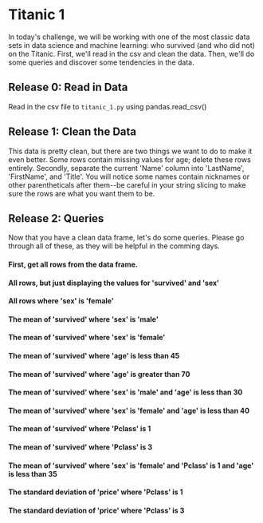 # Titanic 1

In today's challenge, we will be working with one of the most classic data sets in data science and machine learning: who survived (and who did not) on the Titanic. First, we'll read in the csv and clean the data. Then, we'll do some queries and discover some tendencies in the data.


## Release 0: Read in Data
Read in the csv file to ```titanic_1.py``` using pandas.read_csv()


## Release 1: Clean the Data
This data is pretty clean, but there are two things we want to do to make it even better. Some rows contain missing values for age; delete these rows entirely. Secondly, separate the current 'Name' column into 'LastName', 'FirstName', and 'Title'. You will notice some names contain nicknames or other parentheticals after them--be careful in your string slicing to make sure the rows are what you want them to be.

## Release 2: Queries
Now that you have a clean data frame, let's do some queries. Please go through all of these, as they will be helpful in the comming days.


#### First, get all rows from the data frame.

#### All rows, but just displaying the values for 'survived' and 'sex'

#### All rows where 'sex' is 'female'

#### The mean of 'survived' where 'sex' is 'male'

#### The mean of 'survived' where 'sex' is 'female'

#### The mean of 'survived' where 'age' is less than 45

#### The mean of 'survived' where 'age' is greater than 70

#### The mean of 'survived' where 'sex' is 'male' and 'age' is less than 30

#### The mean of 'survived' where 'sex' is 'female' and 'age' is less than 40

#### The mean of 'survived' where 'Pclass' is 1

#### The mean of 'survived' where 'Pclass' is 3

#### The mean of 'survived' where 'sex' is 'female' and 'Pclass' is 1 and 'age' is less than 35

#### The standard deviation of 'price' where 'Pclass' is 1

#### The standard deviation of 'price' where 'Pclass' is 3

